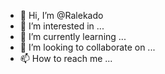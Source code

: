 - 👋 Hi, I’m @Ralekado
- 👀 I’m interested in ...
- 🌱 I’m currently learning ...
- 💞️ I’m looking to collaborate on ...
- 📫 How to reach me ...

<!---
Ralekado/Ralekado is a ✨ special ✨ repository because its `README.md` (this file) appears on your GitHub profile.
You can click the Preview link to take a look at your changes.
--->
